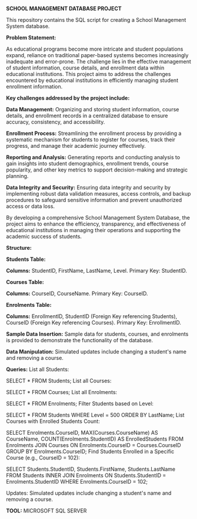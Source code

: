 **SCHOOL MANAGEMENT DATABASE PROJECT**

This repository contains the SQL script for creating a School Management System database.

**Problem Statement:** 

As educational programs become more intricate and student populations expand, reliance on traditional paper-based systems becomes increasingly inadequate and error-prone. The challenge lies in the effective management of student information, course details, and enrollment data within educational institutions. This project aims to address the challenges encountered by educational institutions in efficiently managing student enrollment information.

**Key challenges addressed by the project include:**

**Data Management:** Organizing and storing student information, course details, and enrollment records in a centralized database to ensure accuracy, consistency, and accessibility.

**Enrollment Process:** Streamlining the enrollment process by providing a systematic mechanism for students to register for courses, track their progress, and manage their academic journey effectively.

**Reporting and Analysis:** Generating reports and conducting analysis to gain insights into student demographics, enrollment trends, course popularity, and other key metrics to support decision-making and strategic planning.

**Data Integrity and Security:** Ensuring data integrity and security by implementing robust data validation measures, access controls, and backup procedures to safeguard sensitive information and prevent unauthorized access or data loss.

By developing a comprehensive School Management System Database, the project aims to enhance the efficiency, transparency, and effectiveness of educational institutions in managing their operations and supporting the academic success of students.

**Structure:**

**Students Table:**

**Columns:** StudentID, FirstName, LastName, Level. Primary Key: StudentID.

**Courses Table:**

**Columns:** CourseID, CourseName. Primary Key: CourseID.

**Enrolments Table:**

**Columns:** EnrollmentID, StudentID (Foreign Key referencing Students), CourseID (Foreign Key referencing Courses). Primary Key: EnrollmentID.

**Sample Data Insertion:** Sample data for students, courses, and enrolments is provided to demonstrate the functionality of the database.

**Data Manipulation:** Simulated updates include changing a student's name and removing a course.

**Queries:** List all Students:

SELECT * FROM Students; List all Courses:

SELECT * FROM Courses; List all Enrolments:

SELECT * FROM Enrolments; Filter Students based on Level:

SELECT * FROM Students WHERE Level = 500 ORDER BY LastName; List Courses with Enrolled Students Count:

SELECT Enrolments.CourseID, MAX(Courses.CourseName) AS CourseName, COUNT(Enrolments.StudentID) AS EnrolledStudents FROM Enrolments JOIN Courses ON Enrolments.CourseID = Courses.CourseID GROUP BY Enrolments.CourseID; Find Students Enrolled in a Specific Course (e.g., CourseID = 102):

SELECT Students.StudentID, Students.FirstName, Students.LastName FROM Students INNER JOIN Enrolments ON Students.StudentID = Enrolments.StudentID WHERE Enrolments.CourseID = 102;

Updates: Simulated updates include changing a student's name and removing a course.

**TOOL:** MICROSOFT SQL SERVER 
